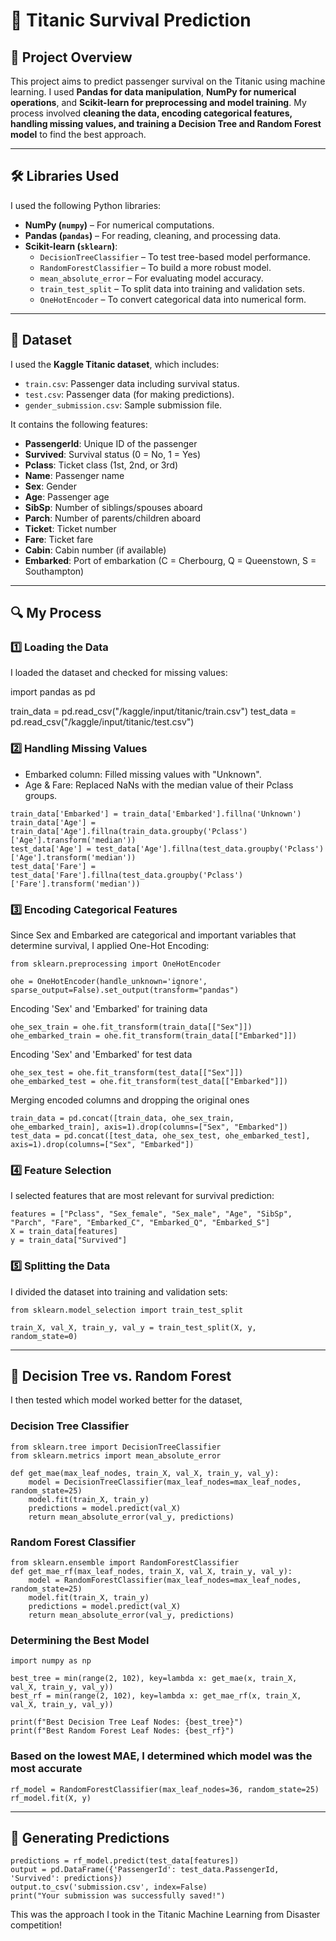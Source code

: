 # 🚢 Titanic Survival Prediction

## 📌 Project Overview
This project aims to predict passenger survival on the Titanic using machine learning. I used **Pandas for data manipulation**, **NumPy for numerical operations**, and **Scikit-learn for preprocessing and model training**. My process involved **cleaning the data, encoding categorical features, handling missing values, and training a Decision Tree and Random Forest model** to find the best approach.

---

## 🛠️ Libraries Used

I used the following Python libraries:
- **NumPy (`numpy`)** – For numerical computations.
- **Pandas (`pandas`)** – For reading, cleaning, and processing data.
- **Scikit-learn (`sklearn`)**:
  - `DecisionTreeClassifier` – To test tree-based model performance.
  - `RandomForestClassifier` – To build a more robust model.
  - `mean_absolute_error` – For evaluating model accuracy.
  - `train_test_split` – To split data into training and validation sets.
  - `OneHotEncoder` – To convert categorical data into numerical form.

---

## 📂 Dataset
I used the **Kaggle Titanic dataset**, which includes:
- `train.csv`: Passenger data including survival status.
- `test.csv`: Passenger data (for making predictions).
- `gender_submission.csv`: Sample submission file.

It contains the following features:
- **PassengerId**: Unique ID of the passenger
- **Survived**: Survival status (0 = No, 1 = Yes)
- **Pclass**: Ticket class (1st, 2nd, or 3rd)
- **Name**: Passenger name
- **Sex**: Gender
- **Age**: Passenger age
- **SibSp**: Number of siblings/spouses aboard
- **Parch**: Number of parents/children aboard
- **Ticket**: Ticket number
- **Fare**: Ticket fare
- **Cabin**: Cabin number (if available)
- **Embarked**: Port of embarkation (C = Cherbourg, Q = Queenstown, S = Southampton)

---

## 🔍 My Process

### 1️⃣ **Loading the Data**
I loaded the dataset and checked for missing values:


import pandas as pd

train_data = pd.read_csv("/kaggle/input/titanic/train.csv")
test_data = pd.read_csv("/kaggle/input/titanic/test.csv")

### 2️⃣ Handling Missing Values
- Embarked column: Filled missing values with "Unknown".
- Age & Fare: Replaced NaNs with the median value of their Pclass groups.

```
train_data['Embarked'] = train_data['Embarked'].fillna('Unknown')
train_data['Age'] = train_data['Age'].fillna(train_data.groupby('Pclass')['Age'].transform('median'))
test_data['Age'] = test_data['Age'].fillna(test_data.groupby('Pclass')['Age'].transform('median'))
test_data['Fare'] = test_data['Fare'].fillna(test_data.groupby('Pclass')['Fare'].transform('median'))
```

### 3️⃣ Encoding Categorical Features
Since Sex and Embarked are categorical and important variables that determine survival, I applied One-Hot Encoding:
```
from sklearn.preprocessing import OneHotEncoder

ohe = OneHotEncoder(handle_unknown='ignore', sparse_output=False).set_output(transform="pandas")
```
Encoding 'Sex' and 'Embarked' for training data
```
ohe_sex_train = ohe.fit_transform(train_data[["Sex"]])
ohe_embarked_train = ohe.fit_transform(train_data[["Embarked"]])
```
Encoding 'Sex' and 'Embarked' for test data
```
ohe_sex_test = ohe.fit_transform(test_data[["Sex"]])
ohe_embarked_test = ohe.fit_transform(test_data[["Embarked"]])
```
Merging encoded columns and dropping the original ones
```
train_data = pd.concat([train_data, ohe_sex_train, ohe_embarked_train], axis=1).drop(columns=["Sex", "Embarked"])
test_data = pd.concat([test_data, ohe_sex_test, ohe_embarked_test], axis=1).drop(columns=["Sex", "Embarked"])
```
### 4️⃣ Feature Selection
I selected features that are most relevant for survival prediction:
```
features = ["Pclass", "Sex_female", "Sex_male", "Age", "SibSp", "Parch", "Fare", "Embarked_C", "Embarked_Q", "Embarked_S"]
X = train_data[features]
y = train_data["Survived"]
```
### 5️⃣ Splitting the Data
I divided the dataset into training and validation sets:
```
from sklearn.model_selection import train_test_split

train_X, val_X, train_y, val_y = train_test_split(X, y, random_state=0)
```
---

## 🌳 Decision Tree vs. Random Forest
I then tested which model worked better for the dataset,
### Decision Tree Classifier
```
from sklearn.tree import DecisionTreeClassifier
from sklearn.metrics import mean_absolute_error

def get_mae(max_leaf_nodes, train_X, val_X, train_y, val_y):
    model = DecisionTreeClassifier(max_leaf_nodes=max_leaf_nodes, random_state=25)
    model.fit(train_X, train_y)
    predictions = model.predict(val_X)
    return mean_absolute_error(val_y, predictions)
```
### Random Forest Classifier
```
from sklearn.ensemble import RandomForestClassifier
def get_mae_rf(max_leaf_nodes, train_X, val_X, train_y, val_y):
    model = RandomForestClassifier(max_leaf_nodes=max_leaf_nodes, random_state=25)
    model.fit(train_X, train_y)
    predictions = model.predict(val_X)
    return mean_absolute_error(val_y, predictions)
```
### Determining the Best Model
```
import numpy as np

best_tree = min(range(2, 102), key=lambda x: get_mae(x, train_X, val_X, train_y, val_y))
best_rf = min(range(2, 102), key=lambda x: get_mae_rf(x, train_X, val_X, train_y, val_y))

print(f"Best Decision Tree Leaf Nodes: {best_tree}")
print(f"Best Random Forest Leaf Nodes: {best_rf}")
```
### Based on the lowest MAE, I determined which model was the most accurate
```
rf_model = RandomForestClassifier(max_leaf_nodes=36, random_state=25)
rf_model.fit(X, y)
```
---

## 🚀 Generating Predictions
```
predictions = rf_model.predict(test_data[features])
output = pd.DataFrame({'PassengerId': test_data.PassengerId, 'Survived': predictions})
output.to_csv('submission.csv', index=False)
print("Your submission was successfully saved!")
```

This was the approach I took in the Titanic Machine Learning from Disaster competition!

